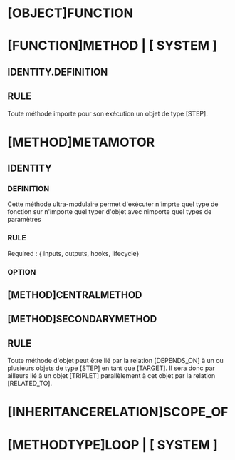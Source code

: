 # [OBJECT]FUNCTION

# [FUNCTION]METHOD | [ SYSTEM ] 
<!-- method est alias de fonction mais apporte les règles méthodes et attributs spécifiques -->
## IDENTITY.DEFINITION
## RULE
Toute méthode importe pour son exécution un objet de type [STEP].
# [METHOD]METAMOTOR
## IDENTITY
### DEFINITION
Cette méthode ultra-modulaire permet d'exécuter n'imprte quel type de fonction sur n'importe quel typer d'objet avec nimporte quel types de paramètres
### RULE
Required : { inputs, outputs, hooks, lifecycle}
### OPTION

## [METHOD]CENTRALMETHOD 
## [METHOD]SECONDARYMETHOD
## RULE
Toute méthode d'objet peut être lié par la relation [DEPENDS_ON] à un ou plusieurs objets de type  [STEP] en tant que [TARGET]. Il sera donc par ailleurs lié à un objet [TRIPLET] parallèlement à cet objet par la relation [RELATED_TO].

<!-- SCOPEMETHODS -->
# [INHERITANCERELATION]SCOPE_OF

# [METHODTYPE]LOOP | [ SYSTEM ]
